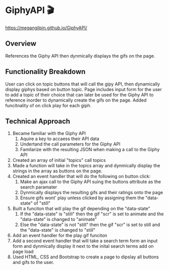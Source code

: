 # GiphyAPI 	:clapper:
 https://megangilpin.github.io/GiphyAPI/

## Overview

References the Giphy API then dynmically displays the gifs on the page. 

## Functionality Breakdown

User can click on topic buttons that will call the gipy API, then dynamically display giphys based on button topic. Page includes input form for the user to add a topic of their choice that can later be used for the Giphy API to reference inorder to dynamically create the gifs on the page. Added funcitnality of on click play for each giph.

## Technical Approach

1. Became familiar with the Giphy API
   1. Aquire a key to accaess their API data
   1. Undertand the call parameters for the Giphy API
   1. Familarize with the resulting JSON when making a call to the Giphy API
1. Created an array of initial "topics" call topics
1. Made a function will take in the topics array and dynmically display the strings in the array as buttons on the page.
1. Created an event handler that will do the following on button click:
   1. Make an ajax call to the Giphy API suing the buttons attribute as the search paramater
   1. Dynmically displays the resulting gifs and their ratings onto the page
   1. Ensure gifs wont' play unless clicked by assigning them the "data-state" of "still"
1. Built a funciton that will play the gif depending on the "data-state"
   1. If the "data-state" is "still" then the gif "scr" is set to animate and the "data-state" is changed to "animate"
   1. Else the "data-state" is not "still" then the gif "scr" is set to still and the "data-state" is changed to "still"
1. Add an event handler for the play gif funciton
1. Add a second event handler that will take a search term form an input form and dynmically display it next to the inital search terms  add on page load
1. Used HTML, CSS and Bootstrap to create a page to dipslay all buttons and gifs to the user. 

